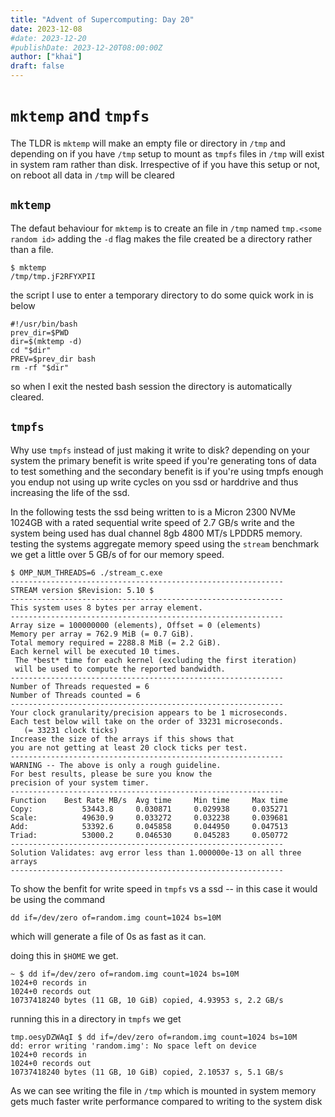 ```yaml
---
title: "Advent of Supercomputing: Day 20"
date: 2023-12-08
#date: 2023-12-20
#publishDate: 2023-12-20T08:00:00Z
author: ["khai"]
draft: false
---
```


# `mktemp` and `tmpfs`

The TLDR is `mktemp` will make an empty file or directory in `/tmp` and depending on if you have `/tmp` setup to mount as `tmpfs` files in `/tmp` will exist in system ram rather than disk. Irrespective of if you have this setup or not, on reboot all data in `/tmp` will be cleared

## `mktemp`

The defaut behaviour for `mktemp` is to create an file in `/tmp` named `tmp.<some random id>` adding the `-d` flag makes the file created be a directory rather than a file.
```
$ mktemp
/tmp/tmp.jF2RFYXPII
```
the script I use to enter a temporary directory to do some quick work in is below
```
#!/usr/bin/bash
prev_dir=$PWD
dir=$(mktemp -d)
cd "$dir"
PREV=$prev_dir bash
rm -rf "$dir"
```
so when I exit the nested bash session the directory is automatically cleared.


## `tmpfs`
Why use `tmpfs` instead of just making it write to disk? depending on your system the primary benefit is write speed if you're generating tons of data to test something and the secondary benefit is if you're using tmpfs enough you endup not using up write cycles on you ssd or harddrive and thus increasing the life of the ssd. 

In the following tests the ssd being written to is a Micron 2300 NVMe 1024GB with a rated sequential write speed of 2.7 GB/s write and the system being used has dual channel 8gb 4800 MT/s LPDDR5 memory. testing the systems aggregate memory speed using the `stream` benchmark we get a little over 5 GB/s of for our memory speed.
```
$ OMP_NUM_THREADS=6 ./stream_c.exe
-------------------------------------------------------------
STREAM version $Revision: 5.10 $
-------------------------------------------------------------
This system uses 8 bytes per array element.
-------------------------------------------------------------
Array size = 100000000 (elements), Offset = 0 (elements)
Memory per array = 762.9 MiB (= 0.7 GiB).
Total memory required = 2288.8 MiB (= 2.2 GiB).
Each kernel will be executed 10 times.
 The *best* time for each kernel (excluding the first iteration)
 will be used to compute the reported bandwidth.
-------------------------------------------------------------
Number of Threads requested = 6
Number of Threads counted = 6
-------------------------------------------------------------
Your clock granularity/precision appears to be 1 microseconds.
Each test below will take on the order of 33231 microseconds.
   (= 33231 clock ticks)
Increase the size of the arrays if this shows that
you are not getting at least 20 clock ticks per test.
-------------------------------------------------------------
WARNING -- The above is only a rough guideline.
For best results, please be sure you know the
precision of your system timer.
-------------------------------------------------------------
Function    Best Rate MB/s  Avg time     Min time     Max time
Copy:           53443.8     0.030871     0.029938     0.035271
Scale:          49630.9     0.033272     0.032238     0.039681
Add:            53392.6     0.045858     0.044950     0.047513
Triad:          53000.2     0.046530     0.045283     0.050772
-------------------------------------------------------------
Solution Validates: avg error less than 1.000000e-13 on all three arrays
-------------------------------------------------------------
```


To show the benfit for write speed in `tmpfs` vs a ssd -- in this case it would be using the command
```
dd if=/dev/zero of=random.img count=1024 bs=10M
```
which will generate a file of 0s as fast as it can.

doing this in `$HOME` we get.

```
~ $ dd if=/dev/zero of=random.img count=1024 bs=10M
1024+0 records in
1024+0 records out
10737418240 bytes (11 GB, 10 GiB) copied, 4.93953 s, 2.2 GB/s
```

running this in a directory in `tmpfs` we get
```
tmp.oesyDZWAqI $ dd if=/dev/zero of=random.img count=1024 bs=10M
dd: error writing 'random.img': No space left on device
1024+0 records in
1024+0 records out
10737418240 bytes (11 GB, 10 GiB) copied, 2.10537 s, 5.1 GB/s
```

As we can see writing the file in `/tmp` which is mounted in system memory gets much faster write performance compared to writing to the system disk
